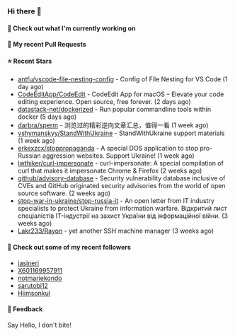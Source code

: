 ### Hi there 👋

#### 👷 Check out what I'm currently working on

#### 🔨 My recent Pull Requests


#### ⭐ Recent Stars

- [antfu/vscode-file-nesting-config](https://github.com/antfu/vscode-file-nesting-config) - Config of File Nesting for VS Code (1 day ago)
- [CodeEditApp/CodeEdit](https://github.com/CodeEditApp/CodeEdit) - CodeEdit App for macOS – Elevate your code editing experience. Open source, free forever. (2 days ago)
- [datastack-net/dockerized](https://github.com/datastack-net/dockerized) - Run popular commandline tools within docker (5 days ago)
- [darbra/sperm](https://github.com/darbra/sperm) - 浏览过的精彩逆向文章汇总，值得一看 (1 week ago)
- [vshymanskyy/StandWithUkraine](https://github.com/vshymanskyy/StandWithUkraine) - StandWithUkraine support materials (1 week ago)
- [erkexzcx/stoppropaganda](https://github.com/erkexzcx/stoppropaganda) - A special DOS application to stop pro-Russian aggression websites. Support Ukraine! (1 week ago)
- [lwthiker/curl-impersonate](https://github.com/lwthiker/curl-impersonate) - curl-impersonate: A special compilation of curl that makes it impersonate Chrome &amp; Firefox (2 weeks ago)
- [github/advisory-database](https://github.com/github/advisory-database) - Security vulnerability database inclusive of CVEs and GitHub originated security advisories from the world of open source software. (2 weeks ago)
- [stop-war-in-ukraine/stop-russia-it](https://github.com/stop-war-in-ukraine/stop-russia-it) - An open letter from IT industry specialists to protect Ukraine from information warfare. Відкритий лист спеціалістів IT-індустрії на захист України від інформаційної війни. (3 weeks ago)
- [Lakr233/Rayon](https://github.com/Lakr233/Rayon) - yet another SSH machine manager (3 weeks ago)

#### 👯 Check out some of my recent followers

- [jasineri](https://github.com/jasineri)
- [X601169957911](https://github.com/X601169957911)
- [notmariekondo](https://github.com/notmariekondo)
- [sarutobi12](https://github.com/sarutobi12)
- [Hiimsonkul](https://github.com/Hiimsonkul)

#### 💬 Feedback

Say Hello, I don't bite!